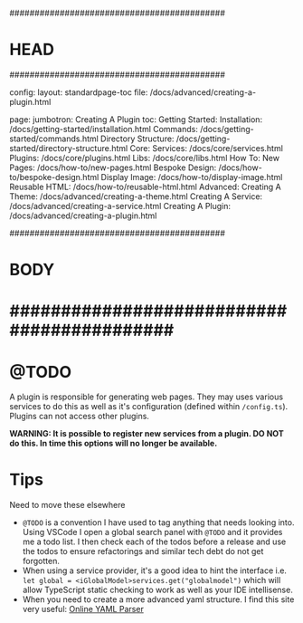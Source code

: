 ###########################################
# HEAD
###########################################

config: 
  layout: standardpage-toc
  file: /docs/advanced/creating-a-plugin.html

page: 
  jumbotron: Creating A Plugin
  toc:
    Getting Started: 
      Installation: /docs/getting-started/installation.html
      Commands: /docs/getting-started/commands.html
      Directory Structure: /docs/getting-started/directory-structure.html
    Core:
      Services: /docs/core/services.html
      Plugins: /docs/core/plugins.html
      Libs: /docs/core/libs.html
    How To:
      New Pages: /docs/how-to/new-pages.html
      Bespoke Design: /docs/how-to/bespoke-design.html
      Display Image: /docs/how-to/display-image.html
      Reusable HTML: /docs/how-to/reusable-html.html
    Advanced:
      Creating A Theme: /docs/advanced/creating-a-theme.html
      Creating A Service: /docs/advanced/creating-a-service.html
      Creating A Plugin: /docs/advanced/creating-a-plugin.html

###########################################
# BODY
###########################################
=====

# @TODO

A plugin is responsible for generating web pages. They may uses various services to do this as well as it's configuration (defined within `/config.ts`). Plugins can not access other plugins.

**WARNING: It is possible to register new services from a plugin. DO NOT do this. In time this options will no longer be available.**


# Tips

Need to move these elsewhere

- `@TODO` is a convention I have used to tag anything that needs looking into. Using VSCode I open a global search panel with `@TODO` and it provides me a todo list. I then check each of the todos before a release and use the todos to ensure refactorings and similar tech debt do not get forgotten.
- When using a service provider, it's a good idea to hint the interface i.e. `let global = <iGlobalModel>services.get("globalmodel")` which will allow TypeScript static checking to work as well as your IDE intellisense.
- When you need to create a more advanced yaml structure. I find this site very useful: [Online YAML Parser](https://yaml-online-parser.appspot.com/)